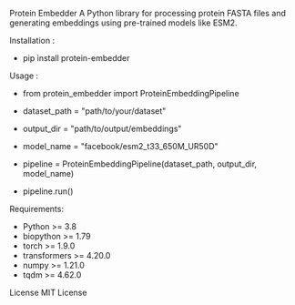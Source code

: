Protein Embedder
A Python library for processing protein FASTA files and generating embeddings using pre-trained models like ESM2.

Installation :
* pip install protein-embedder

Usage :

* from protein_embedder import ProteinEmbeddingPipeline

* dataset_path = "path/to/your/dataset"
* output_dir = "path/to/output/embeddings"
* model_name = "facebook/esm2_t33_650M_UR50D"

* pipeline = ProteinEmbeddingPipeline(dataset_path, output_dir, model_name)
* pipeline.run()

Requirements:

* Python >= 3.8
* biopython >= 1.79
* torch >= 1.9.0
* transformers >= 4.20.0
* numpy >= 1.21.0
* tqdm >= 4.62.0

License
MIT License
